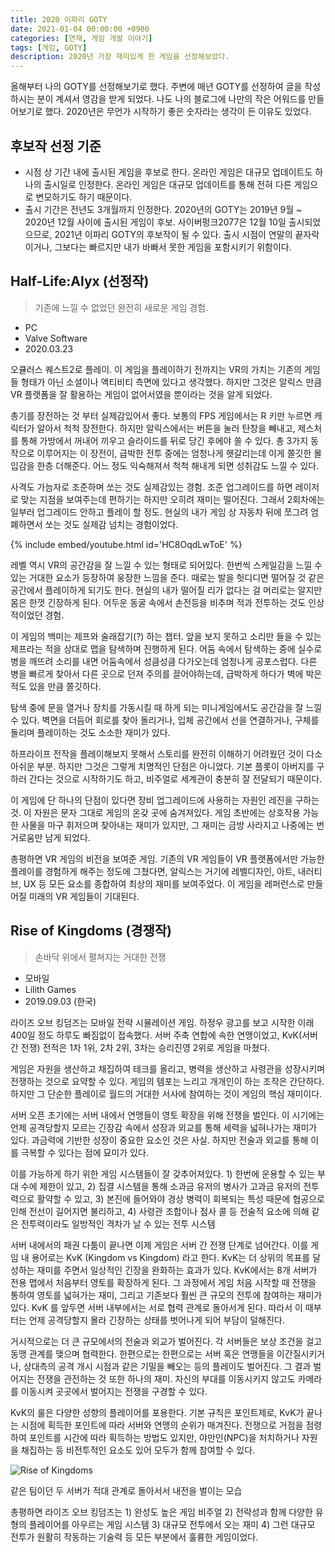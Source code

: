 ```yaml
---
title: 2020 이파리 GOTY
date: 2021-01-04 00:00:00 +0900
categories: [연재, 게임 개발 이야기]
tags: [게임, GOTY]
description: 2020년 가장 재미있게 한 게임을 선정해보았다.
---
```


올해부터 나의 GOTY를 선정해보기로 했다. 주변에 매년 GOTY를 선정하여 글을 작성하시는 분이 계셔서 영감을 받게 되었다. 나도 나의 블로그에 나만의 작은 어워드를 만들어보기로 했다. 2020년은 무언가 시작하기 좋은 숫자라는 생각이 든 이유도 있었다.

## 후보작 선정 기준

- 시점 상 기간 내에 출시된 게임을 후보로 한다. 온라인 게임은 대규모 업데이트도 하나의 출시일로 인정한다. 온라인 게임은 대규모 업데이트를 통해 전혀 다른 게임으로 변모하기도 하기 때문이다.
- 출시 기간은 전년도 3개월까지 인정한다. 2020년의 GOTY는 2019년 9월 ~ 2020년 12월 사이에 출시된 게임이 후보. 사이버펑크2077은 12월 10일 출시되었으므로, 2021년 이파리 GOTY의 후보작이 될 수 있다. 출시 시점이 연말의 끝자락이거나, 그보다는 빠르지만 내가 바빠서 못한 게임을 포함시키기 위함이다.

## Half-Life:Alyx (선정작)

> 기존에 느낄 수 없었던 완전히 새로운 게임 경험.

- PC
- Valve Software
- 2020.03.23

오큘러스 퀘스트2로 플레이. 이 게임을 플레이하기 전까지는 VR의 가치는 기존의 게임들 형태가 아닌 소셜이나 액티비티 측면에 있다고 생각했다. 하지만 그것은 알릭스 만큼 VR 플랫폼을 잘 활용하는 게임이 없어서였을 뿐이라는 것을 알게 되었다.

총기를 장전하는 것 부터 실제감있어서 좋다. 보통의 FPS 게임에서는 R 키만 누르면 캐릭터가 알아서 척척 장전한다. 하지만 알릭스에서는 버튼을 눌러 탄창을 빼내고, 제스처를 통해 가방에서 꺼내어 끼우고 슬라이드를 뒤로 당긴 후에야 쏠 수 있다. 총 3가지 동작으로 이루어지는 이 장전이, 급박한 전투 중에는 엄청나게 헷갈리는데 이게 쫄깃한 몰입감을 한층 더해준다. 어느 정도 익숙해져서 척척 해내게 되면 성취감도 느낄 수 있다.

사격도 가늠자로 조준하며 쏘는 것도 실제감있는 경험. 조준 업그레이드를 하면 레이저로 맞는 지점을 보여주는데 편하기는 하지만 오히려 재미는 떨어진다. 그래서 2회차에는 일부러 업그레이드 안하고 플레이 할 정도. 현실의 내가 게임 상 자동차 뒤에 쪼그려 엄폐하면서 쏘는 것도 실제감 넘치는 경험이었다.

{% include embed/youtube.html id='HC8OqdLwToE' %}

레벨 역시 VR의 공간감을 잘 느낄 수 있는 형태로 되어있다. 한번씩 스케일감을 느낄 수 있는 거대한 요소가 등장하여 웅장한 느낌을 준다. 때로는 발을 헛디디면 떨어질 것 같은 공간에서 플레이하게 되기도 한다. 현실의 내가 떨어질 리가 없다는 걸 머리로는 알지만 몸은 한껏 긴장하게 된다. 어두운 동굴 속에서 손전등을 비추며 적과 전투하는 것도 인상적이었던 경험.

이 게임의 백미는 제프와 술래잡기(?) 하는 챕터. 앞을 보지 못하고 소리만 들을 수 있는 제프라는 적을 상대로 맵을 탐색하며 진행하게 된다. 어둠 속에서 탐색하는 중에 실수로 병을 깨뜨려 소리를 내면 어둠속에서 성큼성큼 다가오는데 엄청나게 공포스럽다. 다른 병을 빠르게 찾아서 다른 곳으로 던져 주의를 끌어야하는데, 급박하게 하다가 벽에 박은 적도 있을 만큼 쫄깃하다.

탐색 중에 문을 열거나 장치를 가동시킬 때 하게 되는 미니게임에서도 공간감을 잘 느낄 수 있다. 벽면을 더듬어 회로를 찾아 돌리거나, 입체 공간에서 선을 연결하거나, 구체를 돌리며 플레이하는 것도 소소한 재미가 있다.

하프라이프 전작을 플레이해보지 못해서 스토리를 완전히 이해하기 어려웠던 것이 다소 아쉬운 부분. 하지만 그것은 그렇게 치명적인 단점은 아니었다. 기본 플롯이 아버지를 구하러 간다는 것으로 시작하기도 하고, 비주얼로 세계관이 충분히 잘 전달되기 때문이다.

이 게임에 단 하나의 단점이 있다면 장비 업그레이드에 사용하는 자원인 레진을 구하는 것. 이 자원은 문자 그대로 게임의 온갖 곳에 숨겨져있다. 게임 초반에는 상호작용 가능한 사물을 마구 휘저으며 찾아내는 재미가 있지만, 그 재미는 금방 사라지고 나중에는 번거로움만 남게 되었다.

총평하면 VR 게임의 비전을 보여준 게임. 기존의 VR 게임들이 VR 플랫폼에서만 가능한 플레이를 경험하게 해주는 정도에 그쳤다면, 알릭스는 거기에 레벨디자인, 아트, 내러티브, UX 등 모든 요소를 종합하여 최상의 재미를 보여주었다. 이 게임을 레퍼런스로 만들어질 미래의 VR 게임들이 기대된다.


## Rise of Kingdoms (경쟁작)

> 손바닥 위에서 펼쳐지는 거대한 전쟁

- 모바일
- Lilith Games
- 2019.09.03 (한국)

라이즈 오브 킹덤즈는 모바일 전략 시뮬레이션 게임. 하정우 광고를 보고 시작한 이래 400일 정도 하루도 빠짐없이 접속했다. 서버 주축 연합에 속한 연맹이었고, KvK(서버 간 전쟁) 전적은 1차 1위, 2차 2위, 3차는 승리진영 2위로 게임을 마쳤다.

게임은 자원을 생산하고 채집하여 테크를 올리고, 병력을 생산하고 사령관을 성장시키며 전쟁하는 것으로 요약할 수 있다. 게임의 템포는 느리고 개개인이 하는 조작은 간단하다. 하지만 그 단순한 플레이로 월드의 거대한 서사에 참여하는 것이 게임의 핵심 재미이다.

서버 오픈 초기에는 서버 내에서 연맹들이 영토 확장을 위해 전쟁을 벌인다. 이 시기에는 언제 공격당할지 모르는 긴장감 속에서 성장과 외교를 통해 세력을 넓혀나가는 재미가 있다. 과금력에 기반한 성장이 중요한 요소인 것은 사실. 하지만 전술과 외교를 통해 이를 극복할 수 있다는 점에 묘미가 있다.

이를 가능하게 하기 위한 게임 시스템들이 잘 갖추어져있다. 1) 한번에 운용할 수 있는 부대 수에 제한이 있고, 2) 집결 시스템을 통해 소과금 유저의 병사가 고과금 유저의 전투력으로 활약할 수 있고, 3) 본진에 들어와야 경상 병력이 회복되는 특성 때문에 협공으로 인해 전선이 길어지면 불리하고, 4) 사령관 조합이나 점사 콜 등 전술적 요소에 의해 같은 전투력이라도 일방적인 격차가 날 수 있는 전투 시스템

서버 내에서의 패권 다툼이 끝나면 이제 게임은 서버 간 전쟁 단계로 넘어간다. 이를 게임 내 용어로는 KvK (Kingdom vs Kingdom) 라고 한다. KvK는 더 상위의 목표를 달성하는 재미를 주면서 일상적인 긴장을 완화하는 효과가 있다. KvK에서는 8개 서버가 전용 맵에서 처음부터 영토를 확장하게 된다. 그 과정에서 게임 처음 시작할 때 전쟁을 통하여 영토를 넓혀가는 재미, 그리고 기존보다 훨씬 큰 규모의 전투에 참여하는 재미가 있다. KvK 를 앞두면 서버 내부에서는 서로 협력 관계로 돌아서게 된다. 따라서 이 때부터는 언제 공격당할지 몰라 긴장하는 상태를 벗어나게 되어 부담이 덜해진다.

거시적으로는 더 큰 규모에서의 전술과 외교가 벌어진다. 각 서버들은 보상 조건을 걸고 동맹 관계를 맺으며 협력한다. 한편으로는 한편으로는 서버 혹은 연맹들을 이간질시키거나, 상대측의 공격 개시 시점과 같은 기밀을 빼오는 등의 플레이도 벌어진다. 그 결과 벌어지는 전쟁을 관전하는 것 또한 하나의 재미. 자신의 부대를 이동시키지 않고도 카메라를 이동시켜 곳곳에서 벌어지는 전쟁을 구경할 수 있다.

KvK의 룰은 다양한 성향의 플레이어를 포용한다. 기본 규칙은 포인트제로, KvK가 끝나는 시점에 획득한 포인트에 따라 서버와 연맹의 순위가 매겨진다. 전쟁으로 거점을 점령하여 포인트를 시간에 따라 획득하는 방법도 있지만, 야만인(NPC)을 처치하거나 자원을 채집하는 등 비전투적인 요소도 있어 모두가 함께 참여할 수 있다.

![Rise of Kingdoms](/assets/img/2021/2021-goty-rise-of-kingdoms.png)

같은 팀이던 두 서버가 적대 관계로 돌아서서 내전을 벌이는 모습

총평하면 라이즈 오브 킹덤즈는 1) 완성도 높은 게임 비주얼 2) 전략성과 함께 다양한 유형의 플레이어를 아우르는 게임 시스템 3) 대규모 전투에서 오는 재미 4) 그런 대규모 전투가 원활히 작동하는 기술력 등 모든 부분에서 훌륭한 게임이었다.